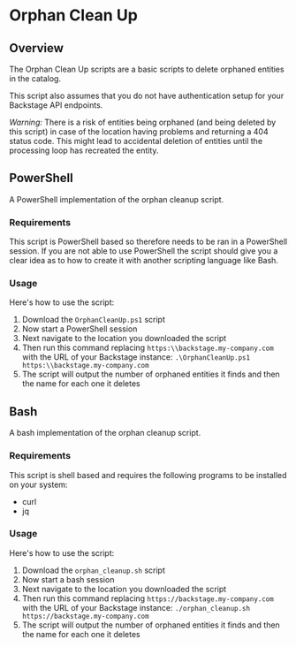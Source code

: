 # Orphan Clean Up

## Overview

The Orphan Clean Up scripts are a basic scripts to delete orphaned entities in the catalog.

This script also assumes that you do not have authentication setup for your Backstage API endpoints.

_Warning:_ There is a risk of entities being orphaned (and being deleted by this script) in case of the location having problems and returning a 404 status code. This might lead to accidental deletion of entities until the processing loop has recreated the entity.

## PowerShell

A PowerShell implementation of the orphan cleanup script.

### Requirements

This script is PowerShell based so therefore needs to be ran in a PowerShell session. If you are not able to use PowerShell the script should give you a clear idea as to how to create it with another scripting language like Bash.

### Usage

Here's how to use the script:

1. Download the `OrphanCleanUp.ps1` script
2. Now start a PowerShell session
3. Next navigate to the location you downloaded the script
4. Then run this command replacing `https:\\backstage.my-company.com` with the URL of your Backstage instance: `.\OrphanCleanUp.ps1 https:\\backstage.my-company.com`
5. The script will output the number of orphaned entities it finds and then the name for each one it deletes

## Bash

A bash implementation of the orphan cleanup script.

### Requirements

This script is shell based and requires the following programs to be installed on your system:

- curl
- jq

### Usage

Here's how to use the script:

1. Download the `orphan_cleanup.sh` script
2. Now start a bash session
3. Next navigate to the location you downloaded the script
4. Then run this command replacing `https://backstage.my-company.com` with the URL of your Backstage instance: `./orphan_cleanup.sh https://backstage.my-company.com`
5. The script will output the number of orphaned entities it finds and then the name for each one it deletes
